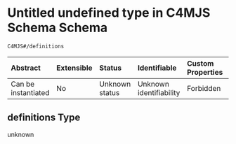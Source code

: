 # Untitled undefined type in C4MJS Schema Schema

```txt
C4MJS#/definitions
```

| Abstract            | Extensible | Status         | Identifiable            | Custom Properties | Additional Properties | Access Restrictions | Defined In                                                                            |
| :------------------ | :--------- | :------------- | :---------------------- | :---------------- | :-------------------- | :------------------ | :------------------------------------------------------------------------------------ |
| Can be instantiated | No         | Unknown status | Unknown identifiability | Forbidden         | Allowed               | none                | [source-workspace.schema.json\*](source-workspace.schema.json "open original schema") |

## definitions Type

unknown
